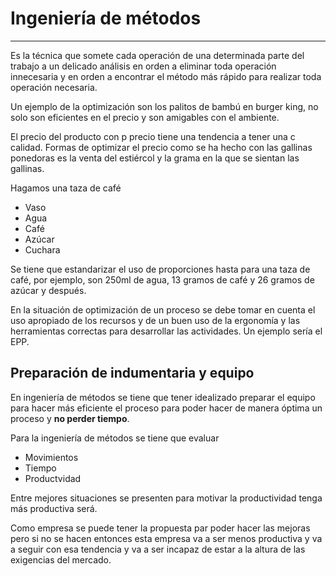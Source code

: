 # Ingeniería de métodos
---
Es la técnica que somete cada operación de una determinada parte del trabajo a un delicado análisis en orden a eliminar toda operación innecesaria y en orden a encontrar el método más rápido para realizar toda operación necesaria.

Un ejemplo de la optimización son los palitos de bambú en burger king, no solo son eficientes en el precio y son amigables con el ambiente.

El precio del producto con p precio tiene una tendencia a tener una c calidad. Formas de optimizar el precio como se ha hecho con las gallinas ponedoras es la venta del estiércol y la grama en la que se sientan las gallinas.

Hagamos una taza de café
- Vaso
- Agua
- Café
- Azúcar
- Cuchara

Se tiene que estandarizar el uso de proporciones hasta para una taza de café, por ejemplo, son 250ml de agua, 13 gramos de café y 26 gramos de azúcar y después.

En la situación de optimización de un proceso se debe tomar en cuenta el uso apropiado de los recursos y de un buen uso de la ergonomía y las herramientas correctas para desarrollar las actividades. Un ejemplo sería el EPP.

## Preparación de indumentaria y equipo
En ingeniería de métodos se tiene que tener idealizado preparar el equipo para hacer más eficiente el proceso para poder hacer de manera óptima un proceso y **no perder tiempo**.

Para la ingeniería de métodos se tiene que evaluar
- Movimientos
- Tiempo
- Productvidad

Entre mejores situaciones se presenten para motivar la productividad tenga más productiva será.

Como empresa se puede tener la propuesta par poder hacer las mejoras pero si no se hacen entonces esta empresa va a ser menos productiva y va a seguir con esa tendencia y va a ser incapaz de estar a la altura de las exigencias del mercado.

